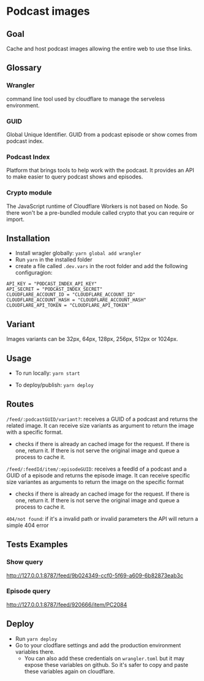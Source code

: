# Podcast images

## Goal

Cache and host podcast images allowing the entire web to use thse links.

## Glossary

### Wrangler

command line tool used by cloudflare to manage the serveless environment.

### GUID

Global Unique Identifier. GUID from a podcast episode or show comes from podcast index.

### Podcast Index

Platform that brings tools to help work with the podcast. It provides an API to make easier to query podcast shows and episodes.

### Crypto module

The JavaScript runtime of Cloudflare Workers is not based on Node. So there won't be a pre-bundled module called crypto that you can require or import.

## Installation

- Install wragler globally: `yarn global add wrangler`
- Run `yarn` in the installed folder
- create a file called `.dev.vars` in the root folder and add the following configuragion:

```
API_KEY = "PODCAST_INDEX_API_KEY"
API_SECRET = "PODCAST_INDEX_SECRET"
CLOUDFLARE_ACCOUNT_ID = "CLOUDFLARE_ACCOUNT_ID"
CLOUDFLARE_ACCOUNT_HASH = "CLOUDFLARE_ACCOUNT_HASH"
CLOUDFLARE_API_TOKEN = "CLOUDFLARE_API_TOKEN"
```

## Variant

Images variants can be 32px, 64px, 128px, 256px, 512px or 1024px.

## Usage

- To run locally: `yarn start`

- To deploy/publish: `yarn deploy`

## Routes

`/feed/:podcastGUID/variant?`: receives a GUID of a podcast and returns the related image. It can receive size variants as argument to return the image with a specific format.

- checks if there is already an cached image for the request. If there is one, return it. If there is not serve the original image and queue a process to cache it.

`/feed/:feedId/item/:episodeGUID`: receives a feedId of a podcast and a GUID of a episode and returns the episode image. It can receive specific size variantes as arguments to return the image on the specific format

- checks if there is already an cached image for the request. If there is one, return it. If there is not serve the original image and queue a process to cache it.

`404/not found`: if it's a invalid path or invalid parameters the API will return a simple 404 error

## Tests Examples

### Show query

http://127.0.0.1:8787/feed/9b024349-ccf0-5f69-a609-6b82873eab3c

### Episode query

http://127.0.0.1:8787/feed/920666/item/PC2084

## Deploy

- Run `yarn deploy`
- Go to your clodflare settings and add the production environment variables there.
  - You can also add these credentials on `wrangler.toml` but it may expose these variables on github. So it's safer to copy and paste these variables again on cloudflare.
